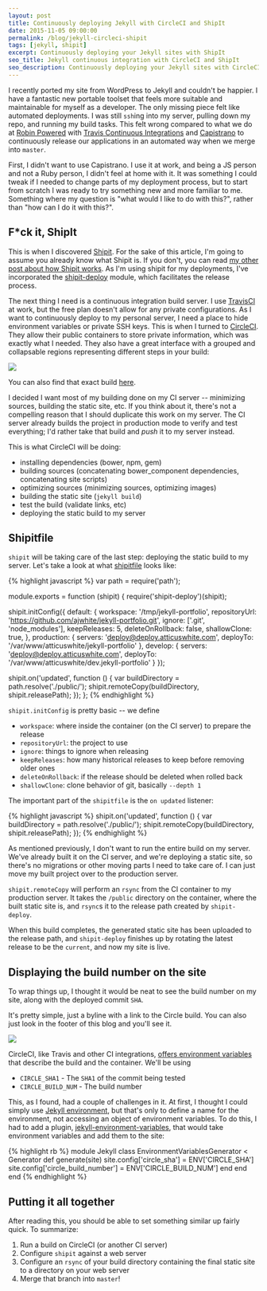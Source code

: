 ```yaml
---
layout: post
title: Continuously deploying Jekyll with CircleCI and ShipIt
date: 2015-11-05 09:00:00
permalink: /blog/jekyll-circleci-shipit
tags: [jekyll, shipit]
excerpt: Continuously deploying your Jekyll sites with ShipIt
seo_title: Jekyll continuous integration with CircleCI and ShipIt
seo_description: Continuously deploying your Jekyll sites with CircleCI and ShipIT
---
```


I recently ported my site from WordPress to Jekyll and couldn't be happier. I have a fantastic new portable toolset that feels more suitable and maintainable for myself as a developer. The only missing piece felt like automated deployments. I was still `ssh`ing into my server, pulling down my repo, and running my build tasks. This felt wrong compared to what we do at <a href="https://robinpowered.com">Robin Powered</a> with <a href="https://travis-ci.org/">Travis Continuous Integrations</a> and <a href="http://capistranorb.com/">Capistrano</a> to continuously release our applications in an automated way when we merge into `master`.

First, I didn't want to use Capistrano. I use it at work, and being a JS person and not a Ruby person, I didn't feel at home with it. It was something I could tweak if I needed to change parts of my deployment process, but to start from scratch I was ready to try something new and more familiar to me. Something where my question is "what would I like to do with this?", rather than "how can I do it with this?".

## F*ck it, ShipIt

This is when I discovered [Shipit](https://github.com/shipitjs/shipit). For the sake of this article, I'm going to assume you already know what Shipit is. If you don't, you can read <a href="#">my other post about how Shipit works</a>. As I'm using shipit for my deployments, I've incorporated the <a href="https://github.com/shipitjs/shipit-deploy">shipit-deploy</a> module, which facilitates the release process.

The next thing I need is a continuous integration build server. I use <a href="https://travis-ci.org/">TravisCI</a> at work, but the free plan doesn't allow for any private configurations. As I want to continuously deploy to my personal server, I need a place to hide environment variables or private SSH keys. This is when I turned to <a href="https://circleci.com/">CircleCI</a>. They allow their public containers to store private information, which was exactly what I needed. They also have a great interface with a grouped and collapsable regions representing different steps in your build:

<img src="/dist/images/blog/jekyll-continuous-delivery/circle.png" />

You can also find that exact build <a href="https://circleci.com/gh/ajwhite/jekyll-portfolio/59">here</a>.

I decided I want most of my building done on my CI server -- minimizing sources, building the static site, etc. If you think about it, there's not a compelling reason that I should duplicate this work on my server. The CI server already builds the project in production mode to verify and test everything; I'd rather take that build and _push_ it to my server instead.

This is what CircleCI will be doing:

- installing dependencies (bower, npm, gem)
- building sources (concatenating bower_component dependencies, concatenating site scripts)
- optimizing sources (minimizing sources, optimizing images)
- building the static site (`jekyll build`)
- test the build (validate links, etc)
- deploying the static build to my server


## Shipitfile

`shipit` will be taking care of the last step: deploying the static build to my server. Let's take a look at what <a href="#">shipitfile</a> looks like:

{% highlight javascript %}
var path = require('path');

module.exports = function (shipit) {
  require('shipit-deploy')(shipit);

  shipit.initConfig({
    default: {
      workspace: '/tmp/jekyll-portfolio',
      repositoryUrl: 'https://github.com/ajwhite/jekyll-portfolio.git',
      ignore: ['.git', 'node_modules'],
      keepReleases: 5,
      deleteOnRollback: false,
      shallowClone: true,
    },
    production: {
      servers: 'deploy@deploy.atticuswhite.com',
      deployTo: '/var/www/atticuswhite/jekyll-portfolio'
    },
    develop: {
      servers: 'deploy@deploy.atticuswhite.com',
      deployTo: '/var/www/atticuswhite/dev.jekyll-portfolio'
    }
  });

  shipit.on('updated', function () {
    var buildDirectory = path.resolve('./public/');
    shipit.remoteCopy(buildDirectory, shipit.releasePath);
  });
};
{% endhighlight %}


`shipit.initConfig` is pretty basic -- we define

- `workspace`: where inside the container (on the CI server) to prepare the release
- `repositoryUrl`: the project to use
- `ignore`: things to ignore when releasing
- `keepReleases`: how many historical releases to keep before removing older ones
- `deleteOnRollback`: if the release should be deleted when rolled back
- `shallowClone`: clone behavior of git, basically `--depth 1`

The important part of the `shipitfile` is the `on updated` listener:

{% highlight javascript %}
shipit.on('updated', function () {
  var buildDirectory = path.resolve('./public/');
  shipit.remoteCopy(buildDirectory, shipit.releasePath);
});
{% endhighlight %}

As mentioned previously, I don't want to run the entire build on my server. We've already built it on the CI server, and we're deploying a static site, so there's no migrations or other moving parts I need to take care of. I can just move my built project over to the production server.

`shipit.remoteCopy` will perform an `rsync` from the CI container to my production server. It takes the `/public` directory on the container, where the built static site is, and `rsync`s it to the release path created by `shipit-deploy`.

When this build completes, the generated static site has been uploaded to the release path, and `shipit-deploy` finishes up by rotating the latest release to be the `current`, and now my site is live.

## Displaying the build number on the site

To wrap things up, I thought it would be neat to see the build number on my site, along with the deployed commit `SHA`.

It's pretty simple, just a byline with a link to the Circle build. You can also just look in the footer of this blog and you'll see it.

<img src="/dist/images/blog/jekyll-continuous-delivery/build-number.png" />

CircleCI, like Travis and other CI integrations, <a href="https://circleci.com/docs/environment-variables">offers environment variables</a> that describe the build and the container. We'll be using

- `CIRCLE_SHA1` - The `SHA1` of the commit being tested
- `CIRCLE_BUILD_NUM` - The build number


This, as I found, had a couple of challenges in it. At first, I thought I could simply use <a href="http://jekyllrb.com/docs/configuration/#specifying-a-jekyll-environment-at-build-time">Jekyll environment</a>, but that's only to define a name for the environment, not accessing an object of environment variables. To do this, I had to add a plugin, <a href="https://github.com/ajwhite/jekyll-environment-variables">jekyll-environment-variables</a>, that would take environment variables and add them to the site:

{% highlight rb %}
module Jekyll
  class EnvironmentVariablesGenerator < Generator
    def generate(site)
      site.config['circle_sha'] = ENV['CIRCLE_SHA']
      site.config['circle_build_number'] = ENV['CIRCLE_BUILD_NUM']
    end
  end
end
{% endhighlight %}

## Putting it all together

After reading this, you should be able to set something similar up fairly quick. To summarize:

1. Run a build on CircleCI (or another CI server)
2. Configure `shipit` against a web server
3. Configure an `rsync` of your build directory containing the final static site to a directory on your web server
4. Merge that branch into `master`!
